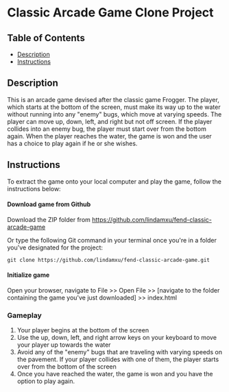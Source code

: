 # Classic Arcade Game Clone Project

## Table of Contents

- [Description](#description)
- [Instructions](#instructions)

## Description

This is an arcade game devised after the classic game Frogger. The player, which starts at the bottom of the screen, must make its way up to the water without running into any "enemy" bugs, which move at varying speeds. The player can move up, down, left, and right but not off screen. If the player collides into an enemy bug, the player must start over from the bottom again. When the player reaches the water, the game is won and the user has a choice to play again if he or she wishes.

## Instructions

To extract the game onto your local computer and play the game, follow the instructions below:
#### Download game from Github
Download the ZIP folder from https://github.com/lindamxu/fend-classic-arcade-game

Or type the following Git command in your terminal once you're in a folder you've designated for the project:
```
git clone https://github.com/lindamxu/fend-classic-arcade-game.git
```
#### Initialize game
Open your browser, navigate to File >> Open File >> [navigate to the folder containing the game you've just downloaded] >> index.html

### Gameplay

1. Your player begins at the bottom of the screen
2. Use the up, down, left, and right arrow keys on your keyboard to move your player up towards the water
3. Avoid any of the "enemy" bugs that are traveling with varying speeds on the pavement. If your player collides with one of them, the player starts over from the bottom of the screen
4. Once you have reached the water, the game is won and you have the option to play again.
